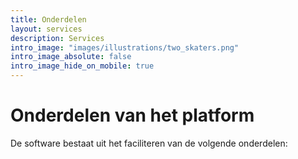 ```yaml
---
title: Onderdelen
layout: services
description: Services
intro_image: "images/illustrations/two_skaters.png"
intro_image_absolute: false
intro_image_hide_on_mobile: true
---
```


# Onderdelen van het platform

De software bestaat uit het faciliteren van de volgende onderdelen:
